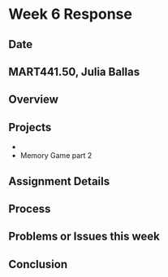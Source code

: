 # Week 6 Response
## Date
## MART441.50, Julia Ballas


## Overview


## Projects

-
- Memory Game part 2

## Assignment Details



## Process




###

## Problems or Issues this week



## Conclusion
